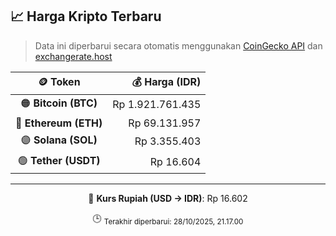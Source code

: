 

<!-- HARGA_KRIPTO -->
## 📈 Harga Kripto Terbaru

> Data ini diperbarui secara otomatis menggunakan [CoinGecko API](https://www.coingecko.com/) dan [exchangerate.host](https://exchangerate.host/)

<div align="center">

| 🪙 Token | 💰 Harga (IDR) |
|:------:|---------------:|
| 🟠 **Bitcoin (BTC)**   | Rp 1.921.761.435 |
| 🔵 **Ethereum (ETH)**  | Rp 69.131.957 |
| 🟣 **Solana (SOL)**    | Rp 3.355.403 |
| 🟢 **Tether (USDT)**   | Rp 16.604 |

---

💱 **Kurs Rupiah (USD → IDR)**: Rp 16.602

🕒 <sub>Terakhir diperbarui: 28/10/2025, 21.17.00</sub>

</div>
<!-- /HARGA_KRIPTO -->